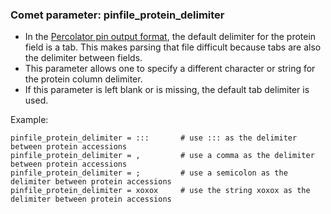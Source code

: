 ### Comet parameter: pinfile_protein_delimiter

- In the [Percolator pin output format](https://github.com/percolator/percolator/wiki/Interface#tab-delimited-file-format),
  the default delimiter for the protein field is a tab. This makes parsing that file difficult
  because tabs are also the delimiter between fields.
- This parameter allows one to specify a different character or string for
  the protein column delimiter.
- If this parameter is left blank or is missing, the default tab delimiter is used.

Example:
```
pinfile_protein_delimiter = :::       # use ::: as the delimiter between protein accessions
pinfile_protein_delimiter = ,         # use a comma as the delimiter between protein accessions
pinfile_protein_delimiter = ;         # use a semicolon as the delimiter between protein accessions
pinfile_protein_delimiter = xoxox     # use the string xoxox as the delimiter between protein accessions
```
